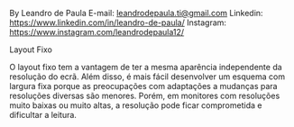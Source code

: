 By Leandro de Paula
E-mail: leandrodepaula.ti@gmail.com
Linkedin: https://www.linkedin.com/in/leandro-de-paula/
Instagram: https://www.instagram.com/leandrodepaula12/

Layout Fixo

O layout fixo tem a vantagem de ter a mesma aparência independente da resolução do ecrã. Além disso, é mais fácil desenvolver um esquema com largura fixa porque as preocupações com adaptações a mudanças para resoluções diversas são menores. Porém, em monitores com resoluções muito baixas ou muito altas, a resolução pode ficar comprometida e dificultar a leitura. 

